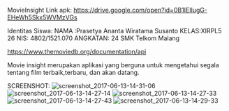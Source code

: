 MovieInsight
Link apk: https://drive.google.com/open?id=0B1IEIlugG-EHeWh5Skx5WVMzVGs

Identitas Siswa:
NAMA :Prasetya Ananta Wiratama Susanto
KELAS:XIRPL5 26
NIS: 4802/1521.070
ANGKATAN: 24
SMK Telkom Malang

https://www.themoviedb.org/documentation/api

Movie insight merupakan aplikasi yang berguna untuk mengetahui segala tentang film terbaik,terbaru, dan akan datang.

SCREENSHOT:
![screenshot_2017-06-13-14-31-06](https://user-images.githubusercontent.com/22094888/27068919-462e7d5e-4fc7-11e7-9cc6-a4a10e97d610.png)
![screenshot_2017-06-13-14-27-14](https://user-images.githubusercontent.com/22094888/27068920-462faa12-4fc7-11e7-9be9-50c890e16d0c.png)
![screenshot_2017-06-13-14-27-33](https://user-images.githubusercontent.com/22094888/27068921-4633d6dc-4fc7-11e7-82a3-0b07d91ca4a9.png)
![screenshot_2017-06-13-14-27-43](https://user-images.githubusercontent.com/22094888/27068922-46343e10-4fc7-11e7-8223-33f9ce4d4b9b.png)
![screenshot_2017-06-13-14-29-33](https://user-images.githubusercontent.com/22094888/27068923-4635f2e6-4fc7-11e7-90c9-112944a24ef9.png)
